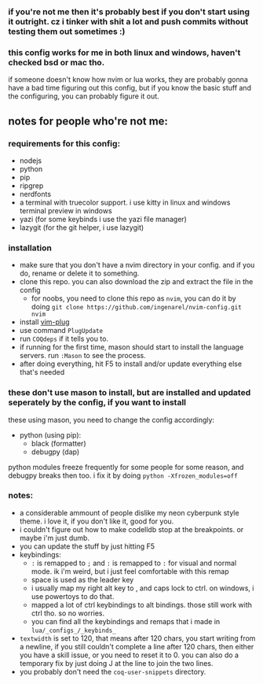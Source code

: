 ### if you're not me then it's probably best if you don't start using it outright. cz i tinker with shit a lot and push commits without testing them out **sometimes** :)
### this config works for me in both linux and windows, haven't checked bsd or mac tho.

if someone doesn't know how nvim or lua works, they are probably gonna have a bad time figuring out this config, but if
you know the basic stuff and the configuring, you can probably figure it out.

## notes for people who're not me:


### requirements for this config:
 - nodejs
 - python
 - pip
 - ripgrep
 - nerdfonts 
 - a terminal with truecolor support. i use kitty in linux and windows terminal preview in windows
 - yazi (for some keybinds i use the yazi file manager)
 - lazygit (for the git helper, i use lazygit)


### installation
- make sure that you don't have a nvim directory in your config. and if you do, rename or delete it to something.
- clone this repo. you can also download the zip and extract the file in the config
    - for noobs, you need to clone this repo as `nvim`, you can do it by doing `git clone
        https://github.com/ingenarel/nvim-config.git nvim`
- install [vim-plug](https://github.com/junegunn/vim-plug)
- use command `PlugUpdate`
- run `COQdeps` if it tells you to.
- if running for the first time, mason should start to install the language servers. run `:Mason` to see the process.
- after doing everything, hit F5 to install and/or update everything else that's needed


### these don't use mason to install, but are installed and updated seperately by the config, if you want to install
these using mason, you need to change the config accordingly:
- python (using pip):
    - black (formatter)
    - debugpy (dap) 

python modules freeze frequently for some people for some reason, and debugpy breaks then too. i fix it by doing
`python -Xfrozen_modules=off`

### notes:
- a considerable ammount of people dislike my neon cyberpunk style theme. i love it, if you don't like it, good for you.
- i couldn't figure out how to make codelldb stop at the breakpoints. or maybe i'm just dumb.
- you can update the stuff by just hitting F5
- keybindings:
    - `:` is remapped to `;` and `:` is remapped to `:` for visual and normal mode. ik i'm weird, but i just feel
      comfortable with this remap
    - space is used as the leader key
    - i usually map my right alt key to <ESC>, and caps lock to ctrl. on windows, i use powertoys to do that.
    - mapped a lot of ctrl keybindings to alt bindings. those still work with ctrl tho. so no worries.
    - you can find all the keybindings and remaps that i made in `lua/_configs_/_keybinds_`
- `textwidth` is set to 120, that means after 120 chars, you start writing from a newline, if you still couldn't
  complete a line after 120 chars, then either you have a skill issue, or you need to reset it to 0. you can also do a
  temporary fix by just doing J at the line to join the two lines.
- you probably don't need the `coq-user-snippets` directory.
